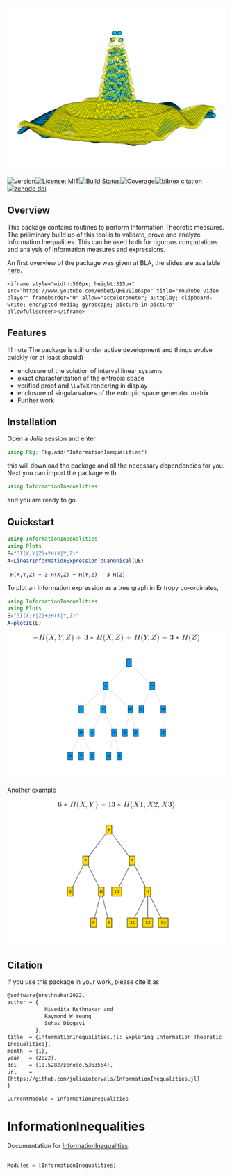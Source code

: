 ![](assets/logo1.svg)

![version](https://img.shields.io/github/v/release/juliaintervals/InformationInequalities.jl)[![License: MIT](https://img.shields.io/badge/License-MIT-yellow.svg)](https://github.com/lucaferranti/IntervalLinearAlgebra.jl/blob/main/LICENSE)[![Build Status](https://github.com/nivupai/InformationInequalities.jl/workflows/CI/badge.svg)](https://github.com/nivupai/InformationInequalities.jl/actions)[![Coverage](https://codecov.io/gh/nivupai/InformationInequalities.jl/branch/main/graph/badge.svg?token=mgCzKMPiwK)](https://codecov.io/gh/nivupai/InformationInequalities.jl)[![bibtex citation](https://img.shields.io/badge/bibtex-citation-green)](#Citation)[![zenodo doi](https://img.shields.io/badge/zenodo-DOI-blue)](https://doi.org/10.5282/zenodo.5363564)

## Overview

This package contains routines to perform Information Theoretic measures. The priliminary build up of this tool is to validate, prove and analyze Information Inequalities. This can be used both for rigorous computations and analysis of Information measures and expressions. 

An first overview of the package was given at BLA, the slides are available [here](https://github.com/nivupai/BLA).

```@raw html
<iframe style="width:560px; height:315px" src="https://www.youtube.com/embed/QHEV9Ie6spo" title="YouTube video player" frameborder="0" allow="accelerometer; autoplay; clipboard-write; encrypted-media; gyroscope; picture-in-picture" allowfullscreen></iframe>
```

## Features

!!! note 
    The package is still under active development and things evolve quickly (or at least should)

- enclosure of the solution of interval linear systems
- exact characterization of the entropic space
- verified proof and ``\LaTeX`` rendering in display
- enclosure of singularvalues of the entropic space generator matrix
- Further work

## Installation

Open a Julia session and enter

```julia
using Pkg; Pkg.add("InformationInequalities")
```

this will download the package and all the necessary dependencies for you. Next you can import the package with

```julia
using InformationInequalities
```

and you are ready to go.

## Quickstart

```julia
using InformationInequalities
using Plots
E="3I(X;Y|Z)+2H(X|Y,Z)"
A=LinearInformationExpressionToCanonical(UE)
```
``-H(X,Y,Z) + 3 H(X,Z) + H(Y,Z) - 3 H(Z)``.

To plot an Information expression as a tree graph in Entropy co-ordinates,
```julia
using InformationInequalities
using Plots
E="3I(X;Y|Z)+2H(X|Y,Z)"
A=plotIE(E)
```
![](./assets/ex1_gplot.svg)

Another example

![quickstart-example](assets/quickstart.svg)

## Citation

If you use this package in your work, please cite it as
```
@software{nrethnakar2022,
author = {
            Nivedita Rethnakar and
            Raymond W Yeung
            Suhas Diggavi
         },
title  = {InformationInequalities.jl: Exploring Information Theoretic Inequalities},
month  = {1},
year   = {2022},
doi    = {10.5282/zenodo.5363564},
url    = {https://github.com/juliaintervals/InformationInequalities.jl}
}
```


```@meta
CurrentModule = InformationInequalities
```

# InformationInequalities

Documentation for [InformationInequalities](https://github.com/nivupai/InformationInequalities.jl).

```@index
```

```@autodocs
Modules = [InformationInequalities]
```
